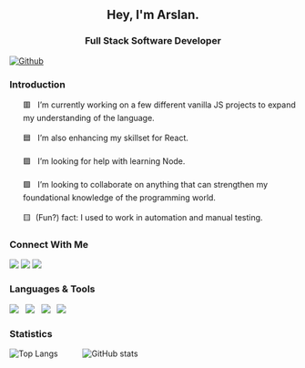 <h2 align='center'>Hey, I'm Arslan.</h2>

<h3 align='center'>Full Stack Software Developer </h3>

[![Github](https://img.shields.io/github/followers/arslans-cipher?label=Follow&style=social)](https://github.com/arslans-cipher)

### Introduction
<ul align="left">
    🟥 &nbsp; I’m currently working on a few different vanilla JS projects to expand my understanding of the language. <br><br>
    🟦 &nbsp; I’m also enhancing my skillset for React. <br><br>
    🟪 &nbsp; I’m looking for help with learning Node. <br><br>
    🟩 &nbsp; I’m looking to collaborate on anything that can strengthen my foundational knowledge of the programming world. <br><br>
    🟨  &nbsp;(Fun?) fact: I used to work in automation and manual testing.
</ul>

### Connect With Me

<p align="left">
 <a href="mailto:ali.arslan319@gmail.com" target="_blank" rel="noopener noreferrer"> <img src="https://img.icons8.com/color/50/000000/gmail-new.png"/></a>
 <a href="https://linkedin.com/in/arslannyc" target="_blank" rel="noopener noreferrer"> <img src="https://img.icons8.com/color/50/000000/linkedin.png"/></a>
 <a href="https://arslaninfinite.medium.com/" target="_blank" rel="noopener noreferrer"> <img src="https://img.icons8.com/ios-filled/50/000000/medium-new.png"/></a>
</p>

### Languages & Tools

<img src="https://img.icons8.com/color/48/000000/javascript--v1.png"/> &nbsp; <img src="https://img.icons8.com/officel/48/000000/react.png"/> &nbsp; <img src="https://img.icons8.com/color/48/000000/redux.png"/> &nbsp; <img src="https://img.icons8.com/color/48/000000/git.png"/>
### Statistics 
![Top Langs](https://github-readme-stats.vercel.app/api/top-langs/?username=arslans-cipher&theme=gotham) &nbsp; &nbsp; &nbsp; &nbsp; &nbsp;
![GitHub stats](https://github-readme-stats.vercel.app/api?username=arslans-cipher&show_icons=true&theme=gotham)


<!--
**arslans-cipher.arslans-cipher** is a ✨ _special_ ✨ repository because its `README.md` (this file) appears on your GitHub profile.

Here are some ideas to get you started:
-->

